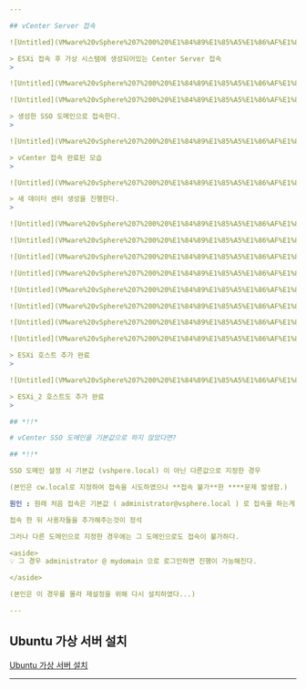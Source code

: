 ```yaml
---

## vCenter Server 접속

![Untitled](VMware%20vSphere%207%200%20%E1%84%89%E1%85%A5%E1%86%AF%E1%84%8E%E1%85%B5%20241bfdc0e48d46bd8f5be2899f60c334/Untitled%2036.png)

> ESXi 접속 후 가상 시스템에 생성되어있는 Center Server 접속
> 

![Untitled](VMware%20vSphere%207%200%20%E1%84%89%E1%85%A5%E1%86%AF%E1%84%8E%E1%85%B5%20241bfdc0e48d46bd8f5be2899f60c334/Untitled%2037.png)

![Untitled](VMware%20vSphere%207%200%20%E1%84%89%E1%85%A5%E1%86%AF%E1%84%8E%E1%85%B5%20241bfdc0e48d46bd8f5be2899f60c334/Untitled%2038.png)

> 생성한 SSO 도메인으로 접속한다.
> 

![Untitled](VMware%20vSphere%207%200%20%E1%84%89%E1%85%A5%E1%86%AF%E1%84%8E%E1%85%B5%20241bfdc0e48d46bd8f5be2899f60c334/Untitled%2039.png)

> vCenter 접속 완료된 모습
> 

![Untitled](VMware%20vSphere%207%200%20%E1%84%89%E1%85%A5%E1%86%AF%E1%84%8E%E1%85%B5%20241bfdc0e48d46bd8f5be2899f60c334/Untitled%2040.png)

> 새 데이터 센터 생성을 진행한다.
> 

![Untitled](VMware%20vSphere%207%200%20%E1%84%89%E1%85%A5%E1%86%AF%E1%84%8E%E1%85%B5%20241bfdc0e48d46bd8f5be2899f60c334/Untitled%2041.png)

![Untitled](VMware%20vSphere%207%200%20%E1%84%89%E1%85%A5%E1%86%AF%E1%84%8E%E1%85%B5%20241bfdc0e48d46bd8f5be2899f60c334/Untitled%2042.png)

![Untitled](VMware%20vSphere%207%200%20%E1%84%89%E1%85%A5%E1%86%AF%E1%84%8E%E1%85%B5%20241bfdc0e48d46bd8f5be2899f60c334/Untitled%2043.png)

![Untitled](VMware%20vSphere%207%200%20%E1%84%89%E1%85%A5%E1%86%AF%E1%84%8E%E1%85%B5%20241bfdc0e48d46bd8f5be2899f60c334/Untitled%2044.png)

![Untitled](VMware%20vSphere%207%200%20%E1%84%89%E1%85%A5%E1%86%AF%E1%84%8E%E1%85%B5%20241bfdc0e48d46bd8f5be2899f60c334/Untitled%2045.png)

![Untitled](VMware%20vSphere%207%200%20%E1%84%89%E1%85%A5%E1%86%AF%E1%84%8E%E1%85%B5%20241bfdc0e48d46bd8f5be2899f60c334/Untitled%2046.png)

![Untitled](VMware%20vSphere%207%200%20%E1%84%89%E1%85%A5%E1%86%AF%E1%84%8E%E1%85%B5%20241bfdc0e48d46bd8f5be2899f60c334/Untitled%2047.png)

![Untitled](VMware%20vSphere%207%200%20%E1%84%89%E1%85%A5%E1%86%AF%E1%84%8E%E1%85%B5%20241bfdc0e48d46bd8f5be2899f60c334/Untitled%2048.png)

> ESXi 호스트 추가 완료
> 

![Untitled](VMware%20vSphere%207%200%20%E1%84%89%E1%85%A5%E1%86%AF%E1%84%8E%E1%85%B5%20241bfdc0e48d46bd8f5be2899f60c334/Untitled%2049.png)

> ESXi_2 호스트도 추가 완료
> 

## *!!*

# vCenter SSO 도메인을 기본값으로 하지 않았다면?

## *!!*

SSO 도메인 설정 시 기본값 (vshpere.local) 이 아닌 다른값으로 지정한 경우

(본인은 cw.local로 지정하여 접속을 시도하였으나 **접속 불가**한 ****문제 발생함.)

원인 : 원래 처음 접속은 기본값 ( administrator@vsphere.local ) 로 접속을 하는게 맞다!!

접속 한 뒤 사용자들을 추가해주는것이 정석

그러나 다른 도메인으로 지정한 경우에는 그 도메인으로도 접속이 불가하다.

<aside>
💡 그 경우 administrator @ mydomain 으로 로그인하면 진행이 가능해진다.

</aside>

(본인은 이 경우를 몰라 재설정을 위해 다시 설치하였다...)

---
```


## Ubuntu 가상 서버 설치

[Ubuntu 가상 서버 설치](https://www.notion.so/Ubuntu-b6dd2aaa61ef46c79670edd4259d3343)

---
